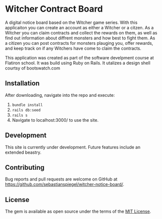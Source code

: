 # Witcher Contract Board

A digital notice board based on the Witcher game series. With this applicaiton you can create an account as either a Witcher or a citzen. 
As a Witcher you can claim contracts and collect the rewards on them, as well as find out information about diffrent monsters and how best to fight them. 
As a citizen you can post contracts for monsters plauging you, offer rewards, and keep track on if any Witchers have come to claim the contracts. 

This application was created as part of the software develpment course at Flatiron school. It was build using Ruby on Rails. It utalizes a design shell courtsy of bootswatch.com

## Installation

After downloading, navigate into the repo and execute:
1. ``` bundle install ```
2. ``` rails db:seed ```
3. ``` rails s ```
4. Navigate to localhost:3000/ to use the site.

## Development 

This site is currently under development. Future features include an extended beastry. 

## Contributing

Bug reports and pull requests are welcome on GitHub at https://github.com/sebastianspiegel/witcher-notice-board/. 

## License

The gem is available as open source under the terms of the [MIT License](https://opensource.org/licenses/MIT).
